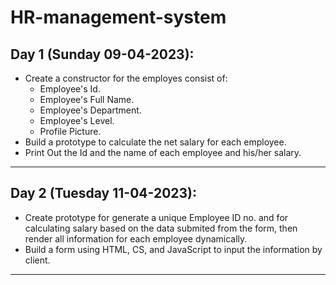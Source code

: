 # HR-management-system
## Day 1 (Sunday 09-04-2023): 
- Create a constructor for the employes consist of:
    - Employee's Id.
    - Employee's Full Name.
    - Employee's Department.
    - Employee's Level.
    - Profile Picture.
- Build a prototype to calculate the net salary for each employee.
- Print Out the Id and the name of each employee and his/her salary.
-----------------------------------------------------------------------
## Day 2 (Tuesday 11-04-2023): 
- Create prototype for generate a unique Employee ID no. and for calculating salary based on the data submited from the form, then render all information for each employee dynamically. 
- Build a form using HTML, CS, and JavaScript to input the information by client.
------------------------------------------------------------------------
